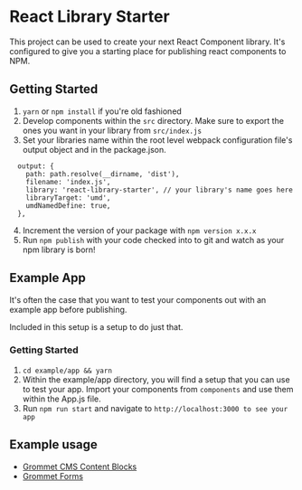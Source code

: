 # React Library Starter
This project can be used to create your next React Component library.  It's configured to give you a starting place for publishing react components to NPM.

## Getting Started
1. `yarn` or `npm install` if you're old fashioned
2. Develop components within the `src` directory.  Make sure to export the ones you want in your library from `src/index.js`
3. Set your libraries name within the root level webpack configuration file's output object and in the package.json.

```
  output: {
    path: path.resolve(__dirname, 'dist'),
    filename: 'index.js',
    library: 'react-library-starter', // your library's name goes here
    libraryTarget: 'umd',
    umdNamedDefine: true,
  },
```
4. Increment the version of your package with `npm version x.x.x`
5. Run `npm publish` with your code checked into to git and watch as your npm library is born!

## Example App
It's often the case that you want to test your components out with an example app before publishing.

Included in this setup is a setup to do just that.

### Getting Started
1. `cd example/app && yarn`
2.  Within the example/app directory, you will find a setup that you can use to test your app.  Import your components from `components` and use them within the App.js file.
3. Run `npm run start` and navigate to `http://localhost:3000 to see your app`

## Example usage
- [Grommet CMS Content Blocks](https://github.com/grommet/grommet-cms-content-blocks)
- [Grommet Forms](https://github.com/RyanCCollins/grommet-forms)

